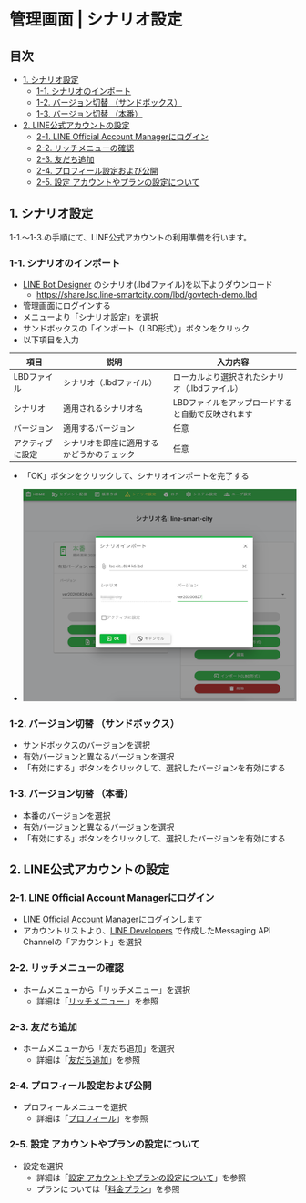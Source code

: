 # 管理画面 | シナリオ設定

## 目次
  - [1. シナリオ設定](#1-シナリオ設定)
    - [1-1. シナリオのインポート](#1-1-シナリオのインポート)
    - [1-2. バージョン切替 （サンドボックス）](#1-2-バージョン切替-サンドボックス)
    - [1-3. バージョン切替 （本番）](#1-3-バージョン切替-本番)
  - [2. LINE公式アカウントの設定](#2-line公式アカウントの設定)
    - [2-1. LINE Official Account Managerにログイン](#2-1-line-official-account-managerにログイン)
    - [2-2. リッチメニューの確認](#2-2-リッチメニューの確認)
    - [2-3. 友だち追加](#2-3-友だち追加)
    - [2-4. プロフィール設定および公開](#2-4-プロフィール設定および公開)
    - [2-5. 設定 アカウントやプランの設定について](#2-5-設定-アカウントやプランの設定について)

## 1. シナリオ設定

1-1.〜1-3.の手順にて、LINE公式アカウントの利用準備を行います。

### 1-1. シナリオのインポート
* [LINE Bot Designer](https://developers.line.biz/ja/services/bot-designer/) のシナリオ(.lbdファイル)を以下よりダウンロード
    * https://share.lsc.line-smartcity.com/lbd/govtech-demo.lbd
* 管理画面にログインする
* メニューより「シナリオ設定」を選択
* サンドボックスの「インポート（LBD形式）」ボタンをクリック
* 以下項目を入力

| 項目 | 説明 | 入力内容 |
|---|---|---|
| LBDファイル | シナリオ（.lbdファイル）  | ローカルより選択されたシナリオ（.lbdファイル） |
| シナリオ | 適用されるシナリオ名 | LBDファイルをアップロードすると自動で反映されます |
| バージョン | 適用するバージョン | 任意 |
| アクティブに設定 | シナリオを即座に適用するかどうかのチェック | 任意 |

* 「OK」ボタンをクリックして、シナリオインポートを完了する

* ![シナリオのインポート](./images/lsc-scenario-import.png)

### 1-2. バージョン切替 （サンドボックス）
* サンドボックスのバージョンを選択
* 有効バージョンと異なるバージョンを選択
* 「有効にする」ボタンをクリックして、選択したバージョンを有効にする

### 1-3. バージョン切替 （本番）
* 本番のバージョンを選択
* 有効バージョンと異なるバージョンを選択
* 「有効にする」ボタンをクリックして、選択したバージョンを有効にする

## 2. LINE公式アカウントの設定
### 2-1. LINE Official Account Managerにログイン
* [LINE Official Account Manager](https://manager.line.biz/)にログインします
* アカウントリストより、[LINE Developers](https://developers.line.biz/ja/) で作成したMessaging API Channelの「アカウント」を選択

### 2-2. リッチメニューの確認
* ホームメニューから「リッチメニュー」を選択
    * 詳細は「[リッチメニュー ](https://www.linebiz.com/jp/manual/OfficialAccountManager/rich-menus/create/)」を参照

### 2-3. 友だち追加
* ホームメニューから「友だち追加」を選択
    * 詳細は「[友だち追加](https://www.linebiz.com/jp/manual/OfficialAccountManager/gain-friends/overview/)」を参照

### 2-4. プロフィール設定および公開
* プロフィールメニューを選択
    * 詳細は「[プロフィール](https://www.linebiz.com/jp/manual/OfficialAccountManager/account-page/settings/)」を参照

### 2-5. 設定 アカウントやプランの設定について
* 設定を選択
    * 詳細は「[設定 アカウントやプランの設定について](https://www.linebiz.com/jp/manual/OfficialAccountManager/settings/overview/)」を参照
    * プランについては「[料金プラン](https://www.linebiz.com/service/line-official-account/plan/)」を参照

